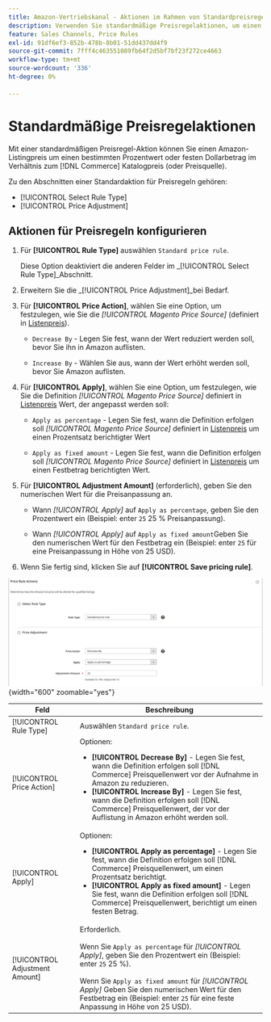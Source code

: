 ```yaml
---
title: Amazon-Vertriebskanal - Aktionen im Rahmen von Standardpreisregeln
description: Verwenden Sie standardmäßige Preisregelaktionen, um einen Amazon-Listingpreis im Verhältnis zum Commerce-Katalogpreis (oder zur Preisquelle) zu erhöhen oder zu senken.
feature: Sales Channels, Price Rules
exl-id: 91df6ef3-852b-478b-8b01-51dd437dd4f9
source-git-commit: 7fff4c463551089fb64f2d5bf7bf23f272ce4663
workflow-type: tm+mt
source-wordcount: '336'
ht-degree: 0%

---
```


# Standardmäßige Preisregelaktionen

Mit einer standardmäßigen Preisregel-Aktion können Sie einen Amazon-Listingpreis um einen bestimmten Prozentwert oder festen Dollarbetrag im Verhältnis zum [!DNL Commerce] Katalogpreis (oder Preisquelle).

Zu den Abschnitten einer Standardaktion für Preisregeln gehören:

- [!UICONTROL Select Rule Type]
- [!UICONTROL Price Adjustment]

## Aktionen für Preisregeln konfigurieren

1. Für **[!UICONTROL Rule Type]** auswählen `Standard price rule`.

   Diese Option deaktiviert die anderen Felder im _[!UICONTROL Select Rule Type]_Abschnitt.

1. Erweitern Sie die _[!UICONTROL Price Adjustment]_bei Bedarf.

1. Für **[!UICONTROL Price Action]**, wählen Sie eine Option, um festzulegen, wie Sie die *[!UICONTROL Magento Price Source]* (definiert in [Listenpreis](./listing-price.md)).

   - `Decrease By` - Legen Sie fest, wann der Wert reduziert werden soll, bevor Sie ihn in Amazon auflisten.

   - `Increase By` - Wählen Sie aus, wann der Wert erhöht werden soll, bevor Sie Amazon auflisten.

1. Für **[!UICONTROL Apply]**, wählen Sie eine Option, um festzulegen, wie Sie die Definition *[!UICONTROL Magento Price Source]* definiert in [Listenpreis](./listing-price.md) Wert, der angepasst werden soll:

   - `Apply as percentage` - Legen Sie fest, wann die Definition erfolgen soll *[!UICONTROL Magento Price Source]* definiert in [Listenpreis](./listing-price.md) um einen Prozentsatz berichtigter Wert

   - `Apply as fixed amount` - Legen Sie fest, wann die Definition erfolgen soll *[!UICONTROL Magento Price Source]* definiert in [Listenpreis](./listing-price.md) um einen Festbetrag berichtigten Wert.

1. Für **[!UICONTROL Adjustment Amount]** (erforderlich), geben Sie den numerischen Wert für die Preisanpassung an.

   - Wann *[!UICONTROL Apply]* auf `Apply as percentage`, geben Sie den Prozentwert ein (Beispiel: enter `25` 25 % Preisanpassung).

   - Wann *[!UICONTROL Apply]* auf `Apply as fixed amount`Geben Sie den numerischen Wert für den Festbetrag ein (Beispiel: enter `25` für eine Preisanpassung in Höhe von 25 USD).

1. Wenn Sie fertig sind, klicken Sie auf **[!UICONTROL Save pricing rule]**.

![Standardpreisregel](assets/ob-price-rule-action-standard-example.png){width="600" zoomable="yes"}

| Feld | Beschreibung |
|--------------------------------|-----------------------------------------------------------------------------------------------------------------------------------------------------------------------------------------------------------------------------------------------------------------------------------------------------------------------------------|
| [!UICONTROL Rule Type] | Auswählen `Standard price rule`. |
| [!UICONTROL Price Action] | Optionen:<ul><li>**[!UICONTROL Decrease By]** - Legen Sie fest, wann die Definition erfolgen soll [!DNL Commerce] Preisquellenwert vor der Aufnahme in Amazon zu reduzieren.</li><li>**[!UICONTROL Increase By]** - Legen Sie fest, wann die Definition erfolgen soll [!DNL Commerce] Preisquellenwert, der vor der Auflistung in Amazon erhöht werden soll.</li></ul> |
| [!UICONTROL Apply] | Optionen:<ul><li>**[!UICONTROL Apply as percentage]** - Legen Sie fest, wann die Definition erfolgen soll [!DNL Commerce] Preisquellenwert, um einen Prozentsatz berichtigt.</li><li>**[!UICONTROL Apply as fixed amount]** - Legen Sie fest, wann die Definition erfolgen soll [!DNL Commerce] Preisquellenwert, berichtigt um einen festen Betrag.</li></ul> |
| [!UICONTROL Adjustment Amount] | Erforderlich.<br><br>Wenn Sie `Apply as percentage` für *[!UICONTROL Apply]*, geben Sie den Prozentwert ein (Beispiel: enter `25` 25 %).<br><br>Wenn Sie `Apply as fixed amount` für *[!UICONTROL Apply]* Geben Sie den numerischen Wert für den Festbetrag ein (Beispiel: enter `25` für eine feste Anpassung in Höhe von 25 USD). |
